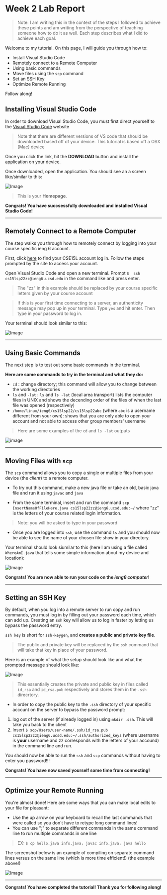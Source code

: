 # Week 2 Lab Report
> Note: I am writing this in the context of the steps  I followed to achieve these points and am writing from the perspective of teaching someone how to do it as well. Each step describes what I did to achieve each goal.

Welcome to my tutorial. On this page, I will guide you through how to: 


* Install Visual Studio Code
* Remotely connect to a Remote Computer
* Using basic commands
* Move files using the `scp` command
* Set an SSH Key
* Optimize Remote Running

Follow along!

## Installing Visual Studio Code

In order to download Visual Studio Code, you must first direct yourself to the [Visual Studio Code](https://code.visualstudio.com/) website

> Note that there are different versions of VS code that should be downloaded based off of your device. This tutorial is based off a OSX (Mac) device

Once you click the link, hit the **DOWNLOAD** button and install the application on your device.

Once downloaded, open the application. You should see an a screen like/similar to this:

![Image](VSCodeHome.png)

> This is your **Homepage**.

**Congrats! You have succsessfully downloaded and installed Visual Studio Code!**

---

## Remotely Connect to a Remote Computer

The step walks you through how to remotely connect by logging into your course specific ieng 6 account.

First, click [here](https://sdacs.ucsd.edu/~icc/index.php) to find your CSE15L account log in. Follow the steps prompted  by the site to access your account. 

Open Visual Studio Code and open a new terminal.
Prompt `$  ssh cs15lsp22zz@ieng6.ucsd.edu` in the command like and press enter. 

> The "zz" in this example should be replaced by your course specific letters given by your course account

> If this is your first time connecting to a server, an authenticity message may pop up in your terminal. Type `yes` and hit enter. Then type in your password to log in.

Your terminal should look similar to this:

![Image](ssh.png)

---
## Using Basic Commands 

The next step is to test out some basic commands in the terminal. 

**Here are some commands to try in the terminal and what they do:**

* `cd` : change directory; this command will allow you to change between the working directories
* `ls` and  `-lat` : `ls` and `ls -lat` (local area transport) lists the computer files in UNIX and shows the decending order of the files of when the last file was opened (respectively)
* `/home/linux/ieng6/cs15lsp22/cs15lsp22abc` (where `abc` is a username different from your own): shows that you are only able to open your account and not able to access other group members' username

> Here are some examples of the `cd` and `ls -lat` outputs 

![image](cdTest.png)

---

## Moving Files with `scp`

The `scp` command allows you to copy a single or multiple files from your device (the *client*) to a remote computer. 

* To try out this command, make a new java file or take an old, basic java file and run it using `javac` and `java`

* From the same terminal, insert and run the command `scp InsertNameOfFileHere.java cs15lsp22zz@ieng6.ucsd.edu:~/` where "zz" is the letters of your course related login information.

> Note: you will be asked to type in your password

* Once you are logged into `ssh`, use the command `ls` and you should now be able to see the name of your chosen file show in your directory.

Your terminal should look siumilar to this (here I am using a file called `WhereAmI.java` that tells some simple information about my device and location):

![Image](scp.png)

**Congrats! You are now able to run your code on the *ieng6 computer*!**

---

## Setting an SSH Key

By default, when you log into a remote server to run copy and run commands, you must log in by filling out your password each time, which can add up. Creating an `ssh` key will allow us to log in faster by letting us bypass the password entry.

`ssh key` is short for `ssh-keygen`, and **creates a public and private key file**.

> The public and private key will be replaced by the `ssh` command that will take that key in place of your password.

Here is an example of what the setup should look like and what the prompted message should look like:

![Image](keygen.png)

> This essentially creates the private and public key in files called `id_rsa` and `id_rsa.pub` respectively and stores them in the `.ssh` direcrtory.

* In order to copy the public key to the `.ssh` directory of your specific account on the server to bypass the password prompt:

1. log out of the server (if already logged in) using  `mkdir .ssh`.  This will take you back to the client
2. Insert `$ scp/Users/user-name/.ssh/id_rsa.pub cs15lsp22zz@ieng6.ucsd.edu:~/.ssh/authorized_keys` (where username is **your** username and zz corresponds with the letters of your accound) in the command line and run.

You should now be able to run the `ssh` and `scp` commands without having to enter you password!!!

**Congrats! You have now saved yourself some time from connecting!**

---

## Optimize your Remote Running 

You're almost done! Here are some ways that you can make local edits to your file for pleasant:

* Use the up arrow on your keyboard to recall the last commands that were called so you don't have to retype long command lines!
* You can use ";" to separate different commands in the same command line to run multiple commands in one line 
> EX: `$ cp hello.java info.java; javac info.java; java hello` 

The screenshot below is an example of compiling on separate command lines versus on the same line (which is more time efficient!) (the example above!)

![Image](part7.png)

---
**Congrats! You have completed the tutorial! Thank you for following along!**